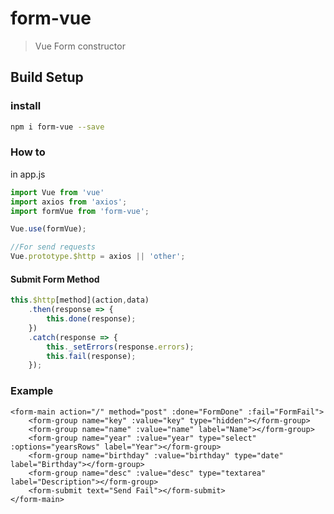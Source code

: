 # form-vue

> Vue Form constructor

## Build Setup

### install
```bash
npm i form-vue --save
```
### How to

in app.js

```javascript
import Vue from 'vue'
import axios from 'axios';
import formVue from 'form-vue';

Vue.use(formVue);

//For send requests
Vue.prototype.$http = axios || 'other';
```

#### Submit Form Method
```javascript
this.$http[method](action,data)
    .then(response => {
        this.done(response);
    })
    .catch(response => {
        this._setErrors(response.errors);
        this.fail(response);
    });
```


### Example
```vue
<form-main action="/" method="post" :done="FormDone" :fail="FormFail">
    <form-group name="key" :value="key" type="hidden"></form-group>
    <form-group name="name" :value="name" label="Name"></form-group>
    <form-group name="year" :value="year" type="select" :options="yearsRows" label="Year"></form-group>
    <form-group name="birthday" :value="birthday" type="date" label="Birthday"></form-group>
    <form-group name="desc" :value="desc" type="textarea" label="Description"></form-group>
    <form-submit text="Send Fail"></form-submit>
</form-main>
```